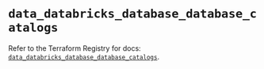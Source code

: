 # `data_databricks_database_database_catalogs`

Refer to the Terraform Registry for docs: [`data_databricks_database_database_catalogs`](https://registry.terraform.io/providers/databricks/databricks/1.94.0/docs/data-sources/database_database_catalogs).
